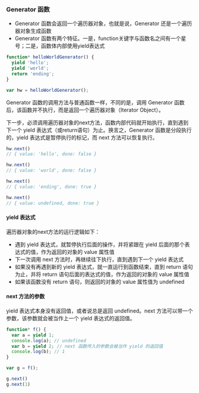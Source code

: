 ### Generator 函数

*  Generator 函数会返回一个遍历器对象，也就是说，Generator 还是一个遍历器对象生成函数
*  Generator 函数有两个特征。一是，function关键字与函数名之间有一个星号；二是，函数体内部使用yield表达式

```js
function* helloWorldGenerator() {
  yield 'hello';
  yield 'world';
  return 'ending';
}

var hw = helloWorldGenerator();
```

Generator 函数的调用方法与普通函数一样，不同的是，调用 Generator 函数后，该函数并不执行，而是返回一个遍历器对象（Iterator Object）。

下一步，必须调用遍历器对象的next方法，函数内部代码就开始执行，直到遇到下一个 yield 表达式（或return语句）为止。换言之，Generator 函数是分段执行的，yield 表达式是暂停执行的标记，而 next 方法可以恢复执行。

```js
hw.next()
// { value: 'hello', done: false }

hw.next()
// { value: 'world', done: false }

hw.next()
// { value: 'ending', done: true }

hw.next()
// { value: undefined, done: true }
```
#### yield 表达式

遍历器对象的next方法的运行逻辑如下：

* 遇到 yield 表达式，就暂停执行后面的操作，并将紧跟在 yield 后面的那个表达式的值，作为返回的对象的 value 属性值
* 下一次调用 next 方法时，再继续往下执行，直到遇到下一个 yield 表达式
* 如果没有再遇到新的 yield 表达式，就一直运行到函数结束，直到 return 语句为止，并将 return 语句后面的表达式的值，作为返回的对象的 value 属性值
* 如果该函数没有 return 语句，则返回的对象的 value 属性值为 undefined

#### next 方法的参数

yield 表达式本身没有返回值，或者说总是返回 undefined。next 方法可以带一个参数，该参数就会被当作上一个 yield 表达式的返回值。

```js
function* f() {
  var a = yield 1;
  console.log(a); // undefined
  var b = yield 2; // next 函数传入的参数会被当作 yield 的返回值
  console.log(b); // 1
}

var g = f();

g.next()
g.next(1)
```